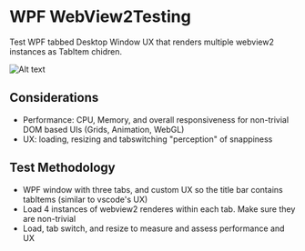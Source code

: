 # WPF WebView2Testing
Test WPF tabbed Desktop Window UX that renders multiple webview2 instances as TabItem chidren.

![ Alt text](WebView2Test/docs/webview2-wpf-test.gif)
## Considerations
  - Performance: CPU, Memory, and overall responsiveness for non-trivial DOM based UIs (Grids, Animation, WebGL)
  - UX: loading, resizing and tabswitching "perception" of snappiness


## Test Methodology
  - WPF window with three tabs, and custom UX so the title bar contains tabItems (similar to vscode's UX)
  - Load 4 instances of webview2 renderes within each tab. Make sure they are non-trivial
  - Load, tab switch, and resize to measure and assess performance and UX

